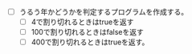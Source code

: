 - [ ] うるう年かどうかを判定するプログラムを作成する。
    - [ ] 4で割り切れるときはtrueを返す
    - [ ] 100で割り切れるときはfalseを返す　
    - [ ] 400で割り切れるときはtrueを返す。